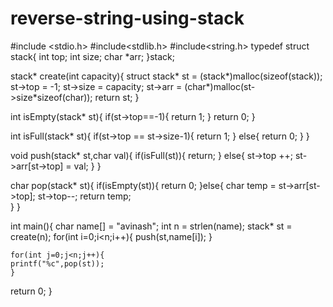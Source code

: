 # reverse-string-using-stack

#include <stdio.h>
#include<stdlib.h>
#include<string.h>
typedef struct stack{
    int top;
    int size;
    char *arr;
}stack;



stack* create(int capacity){
    struct stack* st = (stack*)malloc(sizeof(stack));
    st->top = -1;
    st->size = capacity;
    st->arr = (char*)malloc(st->size*sizeof(char));
    return st;
}

int isEmpty(stack* st){
    if(st->top==-1){
        return 1;
    }
    return 0;
}

int isFull(stack* st){
    if(st->top == st->size-1){
        return 1;
    }
    else{
        return 0;
    }
}


void push(stack* st,char val){
    if(isFull(st)){
        return;
    }
    else{
        st->top ++;
        st->arr[st->top] = val;
    }
}


char pop(stack* st){
    if(isEmpty(st)){
        return 0;
    }else{
    char temp = st->arr[st->top];
    st->top--;
    return temp;    
    }
}


int main(){
	char name[] = "avinash";
    int n = strlen(name);
    stack* st = create(n);
    for(int i=0;i<n;i++){
    push(st,name[i]);
    }
    
    for(int j=0;j<n;j++){
    printf("%c",pop(st));
    }


return 0;
}

















